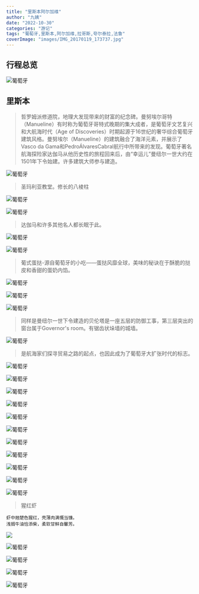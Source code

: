 ```yaml
---
title: "里斯本阿尔加维"
author: "九姨"
date: "2022-10-30"
categories: "游记"
tags: "葡萄牙,里斯本,阿尔加维,拉哥斯,夸尔泰拉,法鲁"
coverImage: "images/IMG_20170119_173737.jpg"
---
```


>

## 行程总览

![葡萄牙](images/lisbon.jpg)

## 里斯本

>哲罗姆派修道院，地理大发现带来的财富的纪念碑。曼努埃尔哥特（Manueline）有时称为葡萄牙哥特式晚期的集大成者，是葡萄牙文艺复兴和大航海时代（Age of Discoveries）时期起源于16世纪的奢华综合葡萄牙建筑风格。曼努埃尔（Manueline）的建筑融合了海洋元素，并展示了Vasco da Gama和PedroÁlvaresCabral航行中所带来的发现。葡萄牙著名航海探险家达伽马从他历史性的旅程回来后，由“幸运儿”曼纽尔一世大约在1501年下令始建。许多建筑大师参与建造。

![葡萄牙](images/1000085.jpg)

>圣玛利亚教堂。修长的八棱柱

![葡萄牙](images/1000087.jpg)

>

![葡萄牙](images/1000090.jpg)

>达伽马和许多其他名人都长眠于此。

![葡萄牙](images/1000091.jpg)

>

![葡萄牙](images/1000140.jpg)

>葡式蛋挞-源自葡萄牙的小吃——蛋挞风靡全球，美味的秘诀在于酥脆的挞皮和香甜的蛋奶内馅。

![葡萄牙](images/IMG_20170119_155025.jpg)

>

![葡萄牙](images/IMG_20170119_155442.jpg)

>

![葡萄牙](images/1000116.jpg)

>同样是曼纽尔一世下令建造的贝伦塔是一座五层的防御工事，第三层突出的窗台属于Governor's room。有锯齿状垛墙的城墙。

![葡萄牙](images/1000098.jpg)

>是航海家们探寻贸易之路的起点，也因此成为了葡萄牙大扩张时代的标志。

![葡萄牙](images/1000119.jpg)

>

![葡萄牙](images/1000121.jpg)

>

![葡萄牙](images/1000126.jpg)

>

![葡萄牙](images/IMG_20170119_173737.jpg)

>

![葡萄牙](images/1000135.jpg)

>

![葡萄牙](images/IMG_20170119_174629.jpg)

>

![葡萄牙](images/IMG_20170119_192938.jpg)

>

![葡萄牙](images/1000142.jpg)

>

![葡萄牙](images/1000143.jpg)

>

![葡萄牙](images/IMG_20170119_193632.jpg)

>

![葡萄牙](images/1000146.jpg)

>猩红虾
```
虾中翘楚色猩红，壳薄肉满慨当慷。
浅搁牛油恰添柴，柔软甘鲜自馨芳。
```
![](images/IMG_20170119_195347_1.jpg)

>

![葡萄牙](images/IMG_20170119_135929.jpg)

>

![葡萄牙](images/IMG_20170119_135947.jpg)

>

![葡萄牙](images/IMG_20170119_140102.jpg)

>

![葡萄牙](images/IMG_20170119_140126.jpg)
